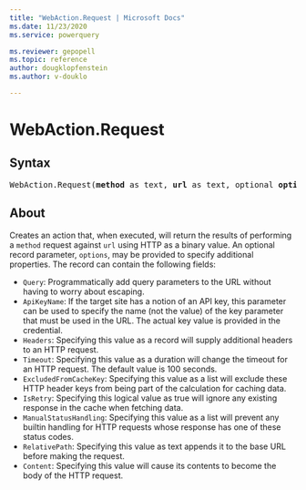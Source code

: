 ```yaml
---
title: "WebAction.Request | Microsoft Docs"
ms.date: 11/23/2020
ms.service: powerquery

ms.reviewer: gepopell
ms.topic: reference
author: dougklopfenstein
ms.author: v-douklo

---
```

# WebAction.Request

## Syntax

<pre>
WebAction.Request(<b>method</b> as text, <b>url</b> as text, optional <b>options</b> as nullable record) as action
</pre>
  
## About  
Creates an action that, when executed, will return the results of performing a `method` request against `url` using HTTP as a binary value. An optional record parameter, `options`, may be provided to specify additional properties. The record can contain the following fields: 

* `Query`: Programmatically add query parameters to the URL without having to worry about escaping.
* `ApiKeyName`: If the target site has a notion of an API key, this parameter can be used to specify the name (not the value) of the key parameter that must be used in the URL. The actual key value is provided in the credential.
* `Headers`: Specifying this value as a record will supply additional headers to an HTTP request.
* `Timeout`: Specifying this value as a duration will change the timeout for an HTTP request. The default value is 100 seconds.
*  `ExcludedFromCacheKey`: Specifying this value as a list will exclude these HTTP header keys from being part of the calculation for caching data.
* `IsRetry`: Specifying this logical value as true will ignore any existing response in the cache when fetching data.
* `ManualStatusHandling`: Specifying this value as a list will prevent any builtin handling for HTTP requests whose response has one of these status codes.
* `RelativePath`: Specifying this value as text appends it to the base URL before making the request.
* `Content`: Specifying this value will cause its contents to become the body of the HTTP request. 
